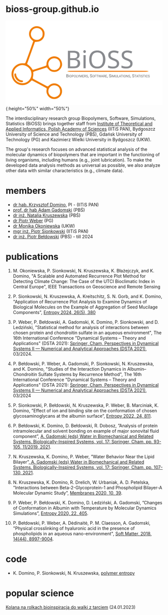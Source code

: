 # bioss-group.github.io

!["Biopolymers, Software, Simulations, Statistics (BiOSS)"](./img/logo_BiOSS.svg){:height="50%" width="50%"}

The interdisciplinary research group Biopolymers, Software, Simulations, Statistics (BiOSS) brings together staff from [Institute of Theoretical and Applied Informatics, Polish Academy of Sciences](https://www.iitis.pl/en) (IITiS PAN), Bydgoszcz University of Science and Technology (PBŚ), Gdańsk University of Technology (PG) and Kazimierz Wielki University in Bydgoszcz (UKW).

The group's research focuses on advanced statistical analysis of the molecular dynamics of biopolymers that are important in the
functioning of living organisms, including humans (e.g., joint lubrication). To make the developed data analysis methods as universal as possible, we also analyze other data with similar characteristics (e.g., climate data).

# members
- [dr hab. Krzysztof Domino](https://www.iitis.pl/en/person/kdomino), PI - (IITiS PAN)
- [prof. dr hab Adam Gadomski](https://wtiich.pbs.edu.pl/pl/pracownik/adam-gadomski) (PBŚ)
- [dr inż. Natalia Kruszewska](https://wtiich.pbs.edu.pl/pl/pracownik/natalia-kruszewska) (PBŚ)
- [dr Piotr Weber](https://mostwiedzy.pl/pl/piotr-weber,1134940-1) (PG)
- [dr Monika Okoniewska](https://www.ukw.edu.pl/pracownicy/strona/mokoniewska) (UKW)
- [mgr inż. Piotr Sionkowski](https://www.linkedin.com/in/piotr-sionkowski-355a8b87/?lipi=urn%3Ali%3Apage%3Ad_flagship3_feed%3Bgecsc9HyTkGc1spJShmADQ%3D%3D) (IITiS PAN)
- [dr inż. Piotr Bełdowski](https://wtiich.pbs.edu.pl/pl/pracownik/piotr-beldowski) (PBŚ) - till 2024

# publications

1. M. Okoniewska, P. Sionkowski, N. Kruszewska, K. Błażejczyk, and K. Domino, "A Scalable and Automated Recurrence Plot Method for Detecting Climate Change: The Case of the UTCI Bioclimatic Index in Central Europe", IEEE Transactions on Geoscience and Remote Sensing

2. P. Sionkowski, N. Kruszewska, A. Kreitschitz, S. N. Gorb, and K. Domino, "Application of Recurrence Plot Analysis to Examine Dynamics of Biological Molecules on the Example of Aggregation of Seed Mucilage Components", [Entropy 2024, 26(5), 380](https://www.mdpi.com/1099-4300/26/5/380)

3. P. Weber, P. Bełdowski, A. Gadomski, K. Domino, P. Sionkowski, and D. Ledziński, "Statistical method for analysis of interactions between chosen protein and chondroitin sulfate in an aqueous environment", The 16th International Conference "Dynamical Systems – Theory and Applications" (DSTA 2021): [Springer, Cham, Perspectives in Dynamical Systems II — Numerical and Analytical Approaches (DSTA 2021)](https://link.springer.com/chapter/10.1007/978-3-031-56496-3_45), 03/2024.

4.  P. Bełdowski, P. Weber, A. Gadomski, P. Sionkowski, N. Kruszewska, and K. Domino, "Studies of the Interaction Dynamics in Albumin–Chondroitin Sulfate Systems by Recurrence Method", The 16th International Conference "Dynamical Systems – Theory and Applications" (DSTA 2021): [Springer, Cham, Perspectives in Dynamical Systems II — Numerical and Analytical Approaches (DSTA 2021)](https://link.springer.com/chapter/10.1007/978-3-031-56496-3_5), 03/2024

5. P. Sionkowski, P. Bełdowski, N. Kruszewska, P. Weber, B. Marciniak, K. Domino, ”Effect of ion and binding site on the conformation of chosen glycosaminoglycans at the albumin surface”, [Entropy 2022, 24, 811](https://doi.org/10.3390/e24060811).

6. P. Bełdowski, K. Domino, D. Bełdowski, R. Dobosz, ”Analysis of protein intramolecular and solvent bonding on example of major sonovital fluid component”, [A. Gadomski (eds) Water in Biomechanical and Related Systems. Biologically-Inspired Systems, vol. 17: Springer, Cham, pp. 93-105, 11/2019, 2021](https://link.springer.com/chapter/10.1007/978-3-030-67227-0_5).

7. N. Kruszewska, K. Domino, P. Weber, ”Water Behavior Near the Lipid Bilayer”,[ A. Gadomski (eds) Water in Biomechanical and Related Systems. Biologically-Inspired Systems, vol. 17: Springer, Cham, pp. 107-130, 2021](https://link.springer.com/chapter/10.1007/978-3-030-67227-0_6).

8. N. Kruszewska, K. Domino, R. Drelich, W. Urbaniak, A. D. Petelska, ”Interactions between Beta-2-Glycoprotein-1 and Phospholipid Bilayer-A Molecular Dynamic Study”, [Membranes 2020, 10, 39](https://www.mdpi.com/2077-0375/10/12/396).

9. P. Weber, P. Bełdowski, K. Domino, D. Ledziński, A. Gadomski, ”Changes of Conformation in Albumin with Temperature by Molecular Dynamics
Simulations”, [Entropy 2020, 22, 405](https://www.mdpi.com/1099-4300/22/4/405).

10. P. Bełdowski, P. Weber, A. Dėdinaitė, P. M. Claesson, A. Gadomski, "Physical crosslinking of hyaluronic acid in the presence of phospholipids in an aqueous nano-environment", [Soft Matter, 2018, 14(44), 8997-9004](https://doi.org/10.1039/C8SM01388H).

# code

- K. Domino, P. Sionkowski, N. Kruszewska, [polymer entropy](https://github.com/iitis/polymer_entropy/)



# popular science

[Kolana na rolkach bioinspiracją do walki z tarciem](https://naukawpolsce.pl/aktualnosci/news%2C95105%2Ckolana-na-rolkach-bioinspiracja-do-walki-z-tarciem.html) (24.01.2023)

